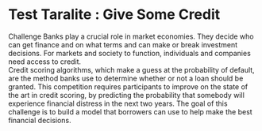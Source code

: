 # Test Taralite : Give Some Credit 

Challenge Banks play a crucial role in market economies. They decide who can get finance and on what terms and can make or break investment decisions. For markets and society to function, individuals and companies need access to credit.  
Credit scoring algorithms, which make a guess at the probability of default, are the method banks use to determine whether or not a loan should be granted. This competition requires participants to improve on the state of the art in credit scoring, by predicting the probability that somebody will experience financial distress in the next two years. 
The goal of this challenge is to build a model that borrowers can use to help make the best financial decisions.
